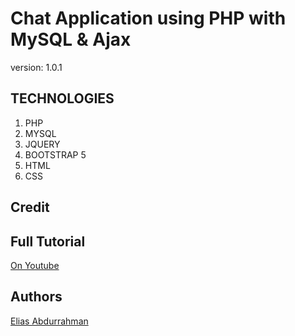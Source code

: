 # Chat Application using PHP with MySQL & Ajax

version: 1.0.1

## TECHNOLOGIES

1. PHP
1. MYSQL
1. JQUERY
1. BOOTSTRAP 5
1. HTML
1. CSS

## Credit

## Full Tutorial

[On Youtube](https://youtu.be/JLnsWkQ-iB8)

## Authors

[Elias Abdurrahman](https://github.com/codingWithElias)

